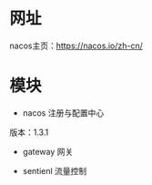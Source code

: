 # 网址
nacos主页：https://nacos.io/zh-cn/


# 模块
- nacos 注册与配置中心

版本：1.3.1
- gateway 网关

- sentienl 流量控制


